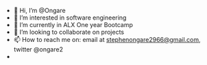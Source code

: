 - 👋 Hi, I’m @Ongare
- 👀 I’m interested in software engineering
- 🌱 I’m currently in ALX One year Bootcamp
- 💞️ I’m looking to collaborate on projects
- 📫 How to reach me on: email at stephenongare2966@gmail.com, twitter @ongare2
- 

<!---
Ongare/Ongare is a ✨ special ✨ repository because its `README.md` (this file) appears on your GitHub profile.
You can click the Preview link to take a look at your changes.
--->
